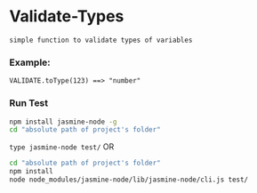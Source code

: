 # Validate-Types
`simple function to validate types of variables`
### Example:
`VALIDATE.toType(123) ==> "number"`
### Run Test
```sh
npm install jasmine-node -g
cd "absolute path of project's folder"
```
`type jasmine-node test/`
OR 
```sh
cd "absolute path of project's folder"
npm install 
node node_modules/jasmine-node/lib/jasmine-node/cli.js test/
```
